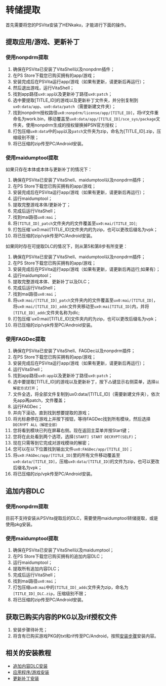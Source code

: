 # 转储提取

首先需要将您的PSVita安装了HENkaku，才能进行下面的操作。

## 提取应用/游戏、更新补丁
### 使用nonpdrm提取
1. 确保在PSVita已安装了VitaShell以及nonpdrm插件；
2. 在PS Store下载您已购买拥有的app/游戏；
3. 安装完成后在PSVita运行app/游戏（如果有更新，请更新后再运行）；
4. 然后退出游戏，运行VitaShell；
5. 找到app路径`ux0:app`以及更新补丁路径`ux0:patch`；
6. 选中要提取[TITLE_ID]的游戏以及更新补丁文件夹，并分别复制到`ux0:data/app`、`ux0:data/patch`（需要新建文件夹）；
7. 找到nonpdrm授权路径`ux0:nonpdrm/license/app/[TITLE_ID]`，将rif文件重命名为work.bin，移动覆盖至`ux0:data/app/[TITLE_ID]/sce_sys/package`文件夹，使用nonpdrm生成的授权替换掉PSN官方授权；
8. 打包压缩`ux0:data`中的`app`以及`patch`文件夹为zip，命名为[TITLE_ID].zip，压缩级别不限；
9. 将已压缩的zip传至PC/Android安装。

### 使用maidumptool提取
如果只存在本体或本体与更新补丁的情况下：
1. 确保在PSVita已安装了VitaShell、maidumptool以及nonpdrm插件；
2. 在PS Store下载您已购买拥有的app/游戏；
3. 安装完成后在PSVita运行app/游戏（如果有更新，请更新后再运行）；
4. 运行maidumptool；
5. 提取完整游戏本体/更新补丁；
6. 完成后运行VitaShell；
7. 找到mai路径`ux0:mai`；
8. 将`[TITLE_ID]_patch`文件夹内的文件覆盖至`ux0:mai/[TITLE_ID]`;
9. 打包压缩`ux0:mai/[TITLE_ID]文件夹内的为zip，也可以更改后缀名为vpk；
10. 将已压缩的zip/vpk传至PC/Android安装。

如果同时存在可提取DLC的情况下，则从第5和第8步有所变更：
1. 确保在PSVita已安装了VitaShell、maidumptool以及nonpdrm插件；
2. 在PS Store下载您已购买拥有的app/游戏；
3. 安装完成后在PSVita运行app/游戏（如果有更新，请更新后再运行;如果有）；
4. 运行maidumptool；
5. 提取完整游戏本体、更新补丁以及DLC；
6. 完成后运行VitaShell；
7. 找到mai路径`ux0:mai`；
8. 将`ux0:mai/[TITLE_ID]_patch`文件夹内的文件覆盖至`ux0:mai/[TITLE_ID]`，将`ux0:mai/[TITLE_ID]_addc`文件夹移动至`ux0:mai[TITLE_ID]`内，并将`[TITLE_ID]_addc`文件夹名称为dlc;
9. 打包压缩`ux0:mai/[TITLE_ID]文件夹内的为zip，也可以更改后缀名为vpk；
10. 将已压缩的zip/vpk传至PC/Android安装。

### 使用FAGDec提取
1. 确保在PSVita已安装了VitaShell、FAGDec以及nonpdrm插件；
2. 在PS Store下载您已购买拥有的app/游戏；
3. 安装完成后在PSVita运行app/游戏（如果有更新，请更新后再运行）；
4. 运行VitaShell；
5. 找到app路径`ux0:app`以及更新补丁路径`ux0:patch`；
6. 选中要提取[TITLE_ID]的游戏以及更新补丁，按下△键显示右侧菜单，选择`以解密方式打开`；
7. 文件全选，将全部文件复制到ux0:data/[TITLE_ID]（需要新建文件夹），依次先app再patch，文件覆盖；
8. 运行FAGDec；
9. 并向下滚动，直到找到想要提取的游戏；
10. 将光标悬停在游戏上并按下按钮，等待FAGDec找到所有模块，然后选择`DECRYPT ALL（解密全部）`
11. 您将看到模块已列在屏幕右侧。现在返回主菜单并按Start键；
12. 您将在此处看到两个选项，选择`[START] START DECRYPT(SELF)`；
13. 现在只需等到它完成对游戏模块的解密；
14. 您可以在以下位置找到输出文件`ux0:FAGDec/app/[TITLE_ID]`；
15. 将`ux0:FAGDec/app/[TITLE_ID]`里的所有文件移动覆盖至`ux0:data/[TITLE_ID]`，压缩`ux0:data/[TITLE_ID]`的文件为zip，也可以更改后缀名为vpk；
16. 将已压缩的zip/vpk传至PC/Android安装。

## 追加内容DLC
### 使用nonpdrm提取
目前不支持安装从PSVita提取后的DLC，需要使用maidumptool转储提取，或是使用pkg安装。

### 使用maidumptool提取
1. 确保在PSVita已安装了VitaShell以及maidumptool；
2. 在PS Store下载您已购买拥有的追加内容DLC；
3. 运行maidumptool；
4. 提取所有追加内容DLC；
5. 完成后运行VitaShell；
6. 找到mai路径`ux0:mai`；
7. 打包压缩`ux0:mai`中的`[TITLE_ID]_addc`文件夹为zip，命名为`[TITLE_ID]_DLC.zip`，压缩级别不限；
8. 将已压缩的zip传至PC/Android安装。

## 获取已购买内容的PKG以及rif授权文件
1. 安装步骤待补充；
2. 将含有已购买游戏PKG的txt和rif传至PC/Android，按照[安装步骤](http://croden1999.github.io/Vita3K-Quick-Guide/vita3k/app#pkg)安装内容。

## 相关的安装教程
- [追加内容DLC安装](http://croden1999.github.io/Vita3K-Quick-Guide/psvita-to-vita3k/addcont)
- [应用程序/游戏安装](http://croden1999.github.io/Vita3K-Quick-Guide/vita3k/app)
- [更新补丁安装](http://croden1999.github.io/Vita3K-Quick-Guide/psvita-to-vita3k/patch)
